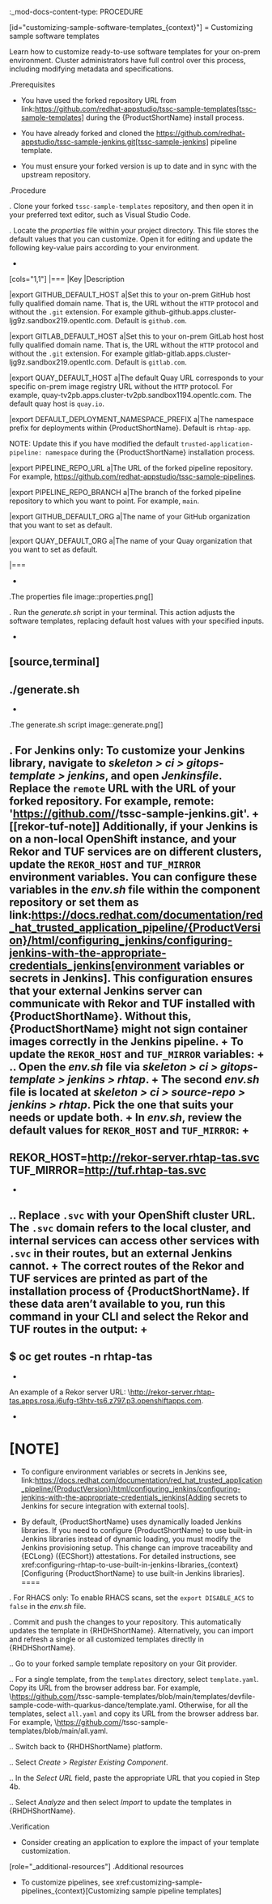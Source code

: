 :_mod-docs-content-type: PROCEDURE

[id="customizing-sample-software-templates_{context}"]
= Customizing sample software templates

Learn how to customize ready-to-use software templates for your on-prem environment. Cluster administrators have full control over this process, including modifying metadata and specifications.

.Prerequisites

* You have used the forked repository URL from link:https://github.com/redhat-appstudio/tssc-sample-templates[tssc-sample-templates] during the {ProductShortName} install process.

* You have already forked and cloned the https://github.com/redhat-appstudio/tssc-sample-jenkins.git[tssc-sample-jenkins] pipeline template.

* You must ensure your forked version is up to date and in sync with the upstream repository.

.Procedure

. Clone your forked `tssc-sample-templates` repository, and then open it in your preferred text editor, such as Visual Studio Code.

. Locate the *properties* file within your project directory. This file stores the default values that you can customize. Open it for editing and update the following key-value pairs according to your environment.

+
[cols="1,1"]
|===
|Key |Description

|export GITHUB_DEFAULT_HOST
a|Set this to your on-prem GitHub host fully qualified domain name. That is, the URL without the `HTTP` protocol and without the `.git` extension. For example github-github.apps.cluster-ljg9z.sandbox219.opentlc.com. Default is `github.com`. 

|export GITLAB_DEFAULT_HOST
a|Set this to your on-prem GitLab host host fully qualified domain name. That is, the URL without the `HTTP` protocol and without the `.git` extension. For example gitlab-gitlab.apps.cluster-ljg9z.sandbox219.opentlc.com. Default is `gitlab.com`.

|export QUAY_DEFAULT_HOST
a|The default Quay URL corresponds to your specific on-prem image registry URL without the `HTTP` protocol. For example, quay-tv2pb.apps.cluster-tv2pb.sandbox1194.opentlc.com. The default quay host is `quay.io`.

|export DEFAULT_DEPLOYMENT_NAMESPACE_PREFIX
a|The namespace prefix for deployments within {ProductShortName}. Default is `rhtap-app`.

NOTE: Update this if you have modified the default `trusted-application-pipeline: namespace` during the {ProductShortName} installation process.

|export PIPELINE_REPO_URL
a|The URL of the forked pipeline repository. For example,  https://github.com/redhat-appstudio/tssc-sample-pipelines.

|export PIPELINE_REPO_BRANCH
a|The branch of the forked pipeline repository to which you want to point. For example, `main`.

|export GITHUB_DEFAULT_ORG
a|The name of your GitHub organization that you want to set as default.

|export QUAY_DEFAULT_ORG
a|The name of your Quay organization that you want to set as default.

|===

+
.The properties file
image::properties.png[]

. Run the *generate.sh* script in your terminal. This action adjusts the software templates, replacing default host values with your specified inputs.

+
[source,terminal]
----
./generate.sh
----

+
.The generate.sh script
image::generate.png[]

. For Jenkins only: To customize your Jenkins library, navigate to *skeleton > ci > gitops-template > jenkins*, and open *Jenkinsfile*. Replace the `remote` URL with the URL of your forked repository. For example, remote: 'https://github.com/<username>/tssc-sample-jenkins.git'.
+
[[rekor-tuf-note]]
Additionally, if your Jenkins is on a non-local OpenShift instance, and your Rekor and TUF services are on different clusters, update the `REKOR_HOST` and `TUF_MIRROR` environment variables. You can configure these variables in the *env.sh* file within the component repository or set them as link:https://docs.redhat.com/documentation/red_hat_trusted_application_pipeline/{ProductVersion}/html/configuring_jenkins/configuring-jenkins-with-the-appropriate-credentials_jenkins[environment variables or secrets in Jenkins]. This configuration ensures that your external Jenkins server can communicate with Rekor and TUF installed with {ProductShortName}. Without this, {ProductShortName} might not sign container images correctly in the Jenkins pipeline.
+
To update the `REKOR_HOST` and `TUF_MIRROR` variables:
+
.. Open the *env.sh* file via *skeleton > ci > gitops-template > jenkins > rhtap*.
+
The second *env.sh* file is located at *skeleton > ci > source-repo > jenkins > rhtap*. Pick the one that suits your needs or update both.
+
In *env.sh*, review the default values for `REKOR_HOST` and `TUF_MIRROR`:
+
----
REKOR_HOST=http://rekor-server.rhtap-tas.svc
TUF_MIRROR=http://tuf.rhtap-tas.svc
----
+
.. Replace `.svc` with your OpenShift cluster URL. The `.svc` domain refers to the local cluster, and internal services can access other services with `.svc` in their routes, but an external Jenkins cannot. 
+
The correct routes of the Rekor and TUF services are printed as part of the installation process of {ProductShortName}. If these data aren’t available to you, run this command in your CLI and select the Rekor and TUF routes in the output: 
+
----
$ oc get routes -n rhtap-tas
----
+
An example of a Rekor server URL: \http://rekor-server.rhtap-tas.apps.rosa.j6ufg-t3htv-ts6.z797.p3.openshiftapps.com.

+
[NOTE]
====

* To configure environment variables or secrets in Jenkins see, link:https://docs.redhat.com/documentation/red_hat_trusted_application_pipeline/{ProductVersion}/html/configuring_jenkins/configuring-jenkins-with-the-appropriate-credentials_jenkins[Adding secrets to Jenkins for secure integration with external tools].

* By default, {ProductShortName} uses dynamically loaded Jenkins libraries. If you need to configure {ProductShortName} to use built-in Jenkins libraries instead of dynamic loading, you must modify the Jenkins provisioning setup. This change can improve traceability and {ECLong} ({ECShort}) attestations. For detailed instructions, see xref:configuring-rhtap-to-use-built-in-jenkins-libraries_{context}[Configuring {ProductShortName} to use built-in Jenkins libraries].
====

. For RHACS only: To enable RHACS scans, set the `export DISABLE_ACS` to `false` in the *env.sh* file.

. Commit and push the changes to your repository. This automatically updates the template in {RHDHShortName}. Alternatively, you can import and refresh a single or all customized templates directly in {RHDHShortName}.

.. Go to your forked sample template repository on your Git provider.

.. For a single template, from the `templates` directory, select `template.yaml`. Copy its URL from the browser address bar. For example, \https://github.com/<username>/tssc-sample-templates/blob/main/templates/devfile-sample-code-with-quarkus-dance/template.yaml. Otherwise, for all the templates, select `all.yaml` and copy its URL from the browser address bar. For example, \https://github.com/<username>/tssc-sample-templates/blob/main/all.yaml.

.. Switch back to {RHDHShortName} platform.

.. Select *Create* > *Register Existing Component*.

.. In the *Select URL* field, paste the appropriate URL that you copied in Step 4b.

.. Select *Analyze* and then select *Import* to update the templates in {RHDHShortName}.

.Verification

* Consider creating an application to explore the impact of your template customization.

[role="_additional-resources"]
.Additional resources

* To customize pipelines, see xref:customizing-sample-pipelines_{context}[Customizing sample pipeline templates]
